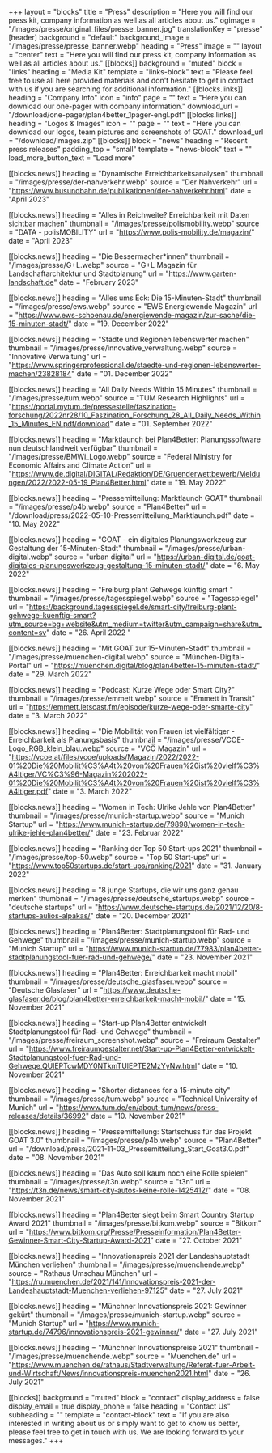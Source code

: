 +++
layout = "blocks"
title = "Press"
description = "Here you will find our press kit, company information as well as all articles about us."
ogimage = "/images/presse/original_files/presse_banner.jpg"
translationKey = "presse"
[header]
background = "default"
background_image = "/images/presse/presse_banner.webp"
heading = "Press"
image = ""
layout = "center"
text = "Here you will find our press kit, company information as well as all articles about us."
[[blocks]]
background = "muted"
block = "links"
heading = "Media Kit"
template = "links-block"
text = "Please feel free to use all here provided materials and don't hesitate to get in contact with us if you are searching for additional information."
[[blocks.links]]
heading = "Company Info"
icon = "info"
page = ""
text = "Here you can download our one-pager with company information."
download_url = "/download/one-pager/plan4better_1pager-engl.pdf"
[[blocks.links]]
heading = "Logos & Images"
icon = ""
page = ""
text = "Here you can download our logos, team pictures and screenshots of GOAT."
download_url = "/download/images.zip"
[[blocks]]
block = "news"
heading = "Recent press releases"
padding_top = "small"
template = "news-block"
text = ""
load_more_button_text = "Load more"

[[blocks.news]]
heading = "Dynamische Erreichbarkeitsanalysen"
thumbnail = "/images/presse/der-nahverkehr.webp"
source = "Der Nahverkehr"
url = "https://www.busundbahn.de/publikationen/der-nahverkehr.html"
date = "April 2023"

[[blocks.news]]
heading = "Alles in Reichweite? Erreichbarkeit mit Daten sichtbar machen"
thumbnail = "/images/presse/polismobility.webp"
source = "DATA - polisMOBILITY"
url = "https://www.polis-mobility.de/magazin/"
date = "April 2023"

[[blocks.news]]
heading = "Die Bessermacher*innen"
thumbnail = "/images/presse/G+L.webp"
source = "G+L Magazin für Landschaftarchitektur und Stadtplanung"
url = "https://www.garten-landschaft.de"
date = "February 2023"

[[blocks.news]]
heading = "Alles ums Eck: Die 15-Minuten-Stadt"
thumbnail = "/images/presse/ews.webp"
source = "EWS Energiewende Magazin"
url = "https://www.ews-schoenau.de/energiewende-magazin/zur-sache/die-15-minuten-stadt/"
date = "19. December 2022"

[[blocks.news]]
heading = "Städte und Regionen lebenswerter machen"
thumbnail = "/images/presse/innovative_verwaltung.webp"
source = "Innovative Verwaltung"
url = "https://www.springerprofessional.de/staedte-und-regionen-lebenswerter-machen/23828184"
date = "01. December 2022"

[[blocks.news]]
heading = "All Daily Needs Within 15 Minutes"
thumbnail = "/images/presse/tum.webp"
source = "TUM Research Highlights"
url = "https://portal.mytum.de/pressestelle/faszination-forschung/2022nr28/10_Faszination_Forschung_28_All_Daily_Needs_Within_15_Minutes_EN.pdf/download"
date = "01. September 2022"

[[blocks.news]]
heading = "Marktlaunch bei Plan4Better: Planungssoftware nun deutschlandweit verfügbar"
thumbnail = "/images/presse/BMWi_Logo.webp"
source = "Federal Ministry for Economic Affairs and Climate Action"
url = "https://www.de.digital/DIGITAL/Redaktion/DE/Gruenderwettbewerb/Meldungen/2022/2022-05-19_Plan4Better.html"
date = "19. May 2022"

[[blocks.news]]
heading = "Pressemitteilung: Marktlaunch GOAT"
thumbnail = "/images/presse/p4b.webp"
source = "Plan4Better"
url = "/download/press/2022-05-10-Pressemitteilung_Marktlaunch.pdf"
date = "10. May 2022"

[[blocks.news]]
heading = "GOAT - ein digitales Planungswerkzeug zur Gestaltung der 15-Minuten-Stadt"
thumbnail = "/images/presse/urban-digital.webp"
source = "urban digital"
url = "https://urban-digital.de/goat-digitales-planungswerkzeug-gestaltung-15-minuten-stadt/"
date = "6. May 2022"

[[blocks.news]]
heading = "Freiburg plant Gehwege künftig smart "
thumbnail = "/images/presse/tagesspiegel.webp"
source = "Tagesspiegel"
url = "https://background.tagesspiegel.de/smart-city/freiburg-plant-gehwege-kuenftig-smart?utm_source=bg+website&utm_medium=twitter&utm_campaign=share&utm_content=sv"
date = "26. April 2022 "

[[blocks.news]]
heading = "Mit GOAT zur 15-Minuten-Stadt"
thumbnail = "/images/presse/muenchen-digital.webp"
source = "München-Digital-Portal"
url = "https://muenchen.digital/blog/plan4better-15-minuten-stadt/"
date = "29. March 2022"

[[blocks.news]]
heading = "Podcast: Kurze Wege oder Smart City?"
thumbnail = "/images/presse/emmett.webp"
source = "Emmett in Transit"
url = "https://emmett.letscast.fm/episode/kurze-wege-oder-smarte-city"
date = "3. March 2022"

[[blocks.news]]
heading = "Die Mobilität von Frauen ist vielfältiger - Erreichbarkeit als Planungsbasis"
thumbnail = "/images/presse/VCOE-Logo_RGB_klein_blau.webp"
source = "VCÖ Magazin"
url = "https://vcoe.at/files/vcoe/uploads/Magazin/2022/2022-01%20Die%20Mobilit%C3%A4t%20von%20Frauen%20ist%20vielf%C3%A4ltiger/VC%C3%96-Magazin%202022-01%20Die%20Mobilit%C3%A4t%20von%20Frauen%20ist%20vielf%C3%A4ltiger.pdf"
date = "3. March 2022"

[[blocks.news]]
heading = "Women in Tech: Ulrike Jehle von Plan4Better"
thumbnail = "/images/presse/munich-startup.webp"
source = "Munich Startup"
url = "https://www.munich-startup.de/79898/women-in-tech-ulrike-jehle-plan4better/"
date = "23. Februar 2022"

[[blocks.news]]
heading = "Ranking der Top 50 Start-ups 2021"
thumbnail = "/images/presse/top-50.webp"
source = "Top 50 Start-ups"
url = "https://www.top50startups.de/start-ups/ranking/2021"
date = "31. January 2022"

[[blocks.news]]
heading = "8 junge Startups, die wir uns ganz genau merken"
thumbnail = "/images/presse/deutsche_startups.webp"
source = "deutsche startups"
url = "https://www.deutsche-startups.de/2021/12/20/8-startups-aulios-alpakas/"
date = "20. December 2021"

[[blocks.news]]
heading = "Plan4Better: Stadtplanungstool für Rad- und Gehwege"
thumbnail = "/images/presse/munich-startup.webp"
source = "Munich Startup"
url = "https://www.munich-startup.de/77983/plan4better-stadtplanungstool-fuer-rad-und-gehwege/"
date = "23. November 2021"

[[blocks.news]]
heading = "Plan4Better: Erreichbarkeit macht mobil"
thumbnail = "/images/presse/deutsche_glasfaser.webp"
source = "Deutsche Glasfaser"
url = "https://www.deutsche-glasfaser.de/blog/plan4better-erreichbarkeit-macht-mobil/"
date = "15. November 2021"

[[blocks.news]]
heading = "Start-up Plan4Better entwickelt Stadtplanungstool für Rad- und Gehwege"
thumbnail = "/images/presse/freiraum_screenshot.webp"
source = "Freiraum Gestalter"
url = "https://www.freiraumgestalter.net/Start-up-Plan4Better-entwickelt-Stadtplanungstool-fuer-Rad-und-Gehwege,QUlEPTcwMDY0NTkmTUlEPTE2MzYyNw.html"
date = "10. November 2021"

[[blocks.news]]
heading = "Shorter distances for a 15-minute city"
thumbnail = "/images/presse/tum.webp"
source = "Technical University of Munich"
url = "https://www.tum.de/en/about-tum/news/press-releases/details/36992"
date = "10. November 2021"

[[blocks.news]]
heading = "Pressemitteilung: Startschuss für das Projekt GOAT 3.0"
thumbnail = "/images/presse/p4b.webp"
source = "Plan4Better"
url = "/download/press/2021-11-03_Pressemitteilung_Start_Goat3.0.pdf"
date = "08. November 2021"

[[blocks.news]]
heading = "Das Auto soll kaum noch eine Rolle spielen"
thumbnail = "/images/presse/t3n.webp"
source = "t3n"
url = "https://t3n.de/news/smart-city-autos-keine-rolle-1425412/"
date = "08. November 2021"

[[blocks.news]]
heading = "Plan4Better siegt beim Smart Country Startup Award 2021"
thumbnail = "/images/presse/bitkom.webp"
source = "Bitkom"
url = "https://www.bitkom.org/Presse/Presseinformation/Plan4Better-Gewinner-Smart-City-Startup-Award-2021"
date = "27. October 2021"

[[blocks.news]]
heading = "Innovationspreis 2021 der Landeshauptstadt München verliehen"
thumbnail = "/images/presse/muenchende.webp"
source = "Rathaus Umschau München"
url = "https://ru.muenchen.de/2021/141/Innovationspreis-2021-der-Landeshauptstadt-Muenchen-verliehen-97125"
date = "27. July 2021"

[[blocks.news]]
heading = "Münchner Innovationspreis 2021: Gewinner gekürt"
thumbnail = "/images/presse/munich-startup.webp"
source = "Munich Startup"
url = "https://www.munich-startup.de/74796/innovationspreis-2021-gewinner/"
date = "27. July 2021"

[[blocks.news]]
heading = "Münchner Innovationspreise 2021"
thumbnail = "/images/presse/muenchende.webp"
source = "Muenchen.de"
url = "https://www.muenchen.de/rathaus/Stadtverwaltung/Referat-fuer-Arbeit-und-Wirtschaft/News/innovationspreis-muenchen2021.html"
date = "26. July 2021"


[[blocks]]
background = "muted"
block = "contact"
display_address = false
display_email = true
display_phone = false
heading = "Contact Us"
subheading = ""
template = "contact-block"
text = "If you are also interested in writing about us or simply want to get to know us better, please feel free to get in touch with us. We are looking forward to your messages."
+++




